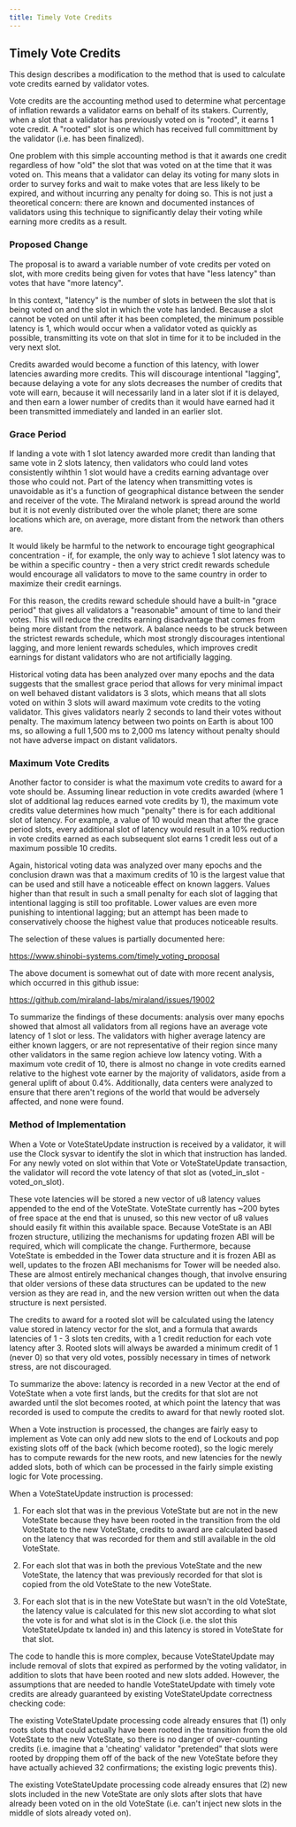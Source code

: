 ```yaml
---
title: Timely Vote Credits
---
```


## Timely Vote Credits

This design describes a modification to the method that is used to calculate
vote credits earned by validator votes.

Vote credits are the accounting method used to determine what percentage of
inflation rewards a validator earns on behalf of its stakers.  Currently, when
a slot that a validator has previously voted on is "rooted", it earns 1 vote
credit.  A "rooted" slot is one which has received full committment by the
validator (i.e. has been finalized).

One problem with this simple accounting method is that it awards one credit
regardless of how "old" the slot that was voted on at the time that it was
voted on.  This means that a validator can delay its voting for many slots in
order to survey forks and wait to make votes that are less likely to be
expired, and without incurring any penalty for doing so.  This is not just a
theoretical concern: there are known and documented instances of validators
using this technique to significantly delay their voting while earning more
credits as a result.


### Proposed Change

The proposal is to award a variable number of vote credits per voted on slot,
with more credits being given for votes that have "less latency" than votes
that have "more latency".

In this context, "latency" is the number of slots in between the slot that is
being voted on and the slot in which the vote has landed.  Because a slot
cannot be voted on until after it has been completed, the minimum possible
latency is 1, which would occur when a validator voted as quickly as possible,
transmitting its vote on that slot in time for it to be included in the very
next slot.

Credits awarded would become a function of this latency, with lower latencies
awarding more credits.  This will discourage intentional "lagging", because
delaying a vote for any slots decreases the number of credits that vote will
earn, because it will necessarily land in a later slot if it is delayed, and
then earn a lower number of credits than it would have earned had it been
transmitted immediately and landed in an earlier slot.

### Grace Period

If landing a vote with 1 slot latency awarded more credit than landing that
same vote in 2 slots latency, then validators who could land votes
consistently wihthin 1 slot would have a credits earning advantage over those
who could not.  Part of the latency when transmitting votes is unavoidable as
it's a function of geographical distance between the sender and receiver of
the vote.  The Miraland network is spread around the world but it is not evenly
distributed over the whole planet; there are some locations which are, on
average, more distant from the network than others are.

It would likely be harmful to the network to encourage tight geographical
concentration - if, for example, the only way to achieve 1 slot latency was to
be within a specific country - then a very strict credit rewards schedule
would encourage all validators to move to the same country in order to
maximize their credit earnings.

For this reason, the credits reward schedule should have a built-in "grace
period" that gives all validators a "reasonable" amount of time to land their
votes.  This will reduce the credits earning disadvantage that comes from
being more distant from the network.  A balance needs to be struck between the
strictest rewards schedule, which most strongly discourages intentional
lagging, and more lenient rewards schedules, which improves credit earnings
for distant validators who are not artificially lagging.

Historical voting data has been analyzed over many epochs and the data
suggests that the smallest grace period that allows for very minimal impact on
well behaved distant validators is 3 slots, which means that all slots voted
on within 3 slots will award maximum vote credits to the voting validator.
This gives validators nearly 2 seconds to land their votes without penalty.
The maximum latency between two points on Earth is about 100 ms, so allowing a
full 1,500 ms to 2,000 ms latency without penalty should not have adverse
impact on distant validators.

### Maximum Vote Credits

Another factor to consider is what the maximum vote credits to award for a
vote should be.  Assuming linear reduction in vote credits awarded (where 1
slot of additional lag reduces earned vote credits by 1), the maximum vote
credits value determines how much "penalty" there is for each additional slot
of latency.  For example, a value of 10 would mean that after the grace period
slots, every additional slot of latency would result in a 10% reduction in
vote credits earned as each subsequent slot earns 1 credit less out of a
maximum possible 10 credits.

Again, historical voting data was analyzed over many epochs and the conclusion
drawn was that a maximum credits of 10 is the largest value that can be used
and still have a noticeable effect on known laggers.  Values higher than that
result in such a small penalty for each slot of lagging that intentional
lagging is still too profitable.  Lower values are even more punishing to
intentional lagging; but an attempt has been made to conservatively choose the
highest value that produces noticeable results.

The selection of these values is partially documented here:

https://www.shinobi-systems.com/timely_voting_proposal

The above document is somewhat out of date with more recent analysis, which
occurred in this github issue:

https://github.com/miraland-labs/miraland/issues/19002

To summarize the findings of these documents: analysis over many epochs showed
that almost all validators from all regions have an average vote latency of 1
slot or less.  The validators with higher average latency are either known
laggers, or are not representative of their region since many other validators
in the same region achieve low latency voting.  With a maximum vote credit of
10, there is almost no change in vote credits earned relative to the highest vote
earner by the majority of validators, aside from a general uplift of about 0.4%.
Additionally, data centers were analyzed to ensure that there aren't regions of
the world that would be adversely affected, and none were found.


### Method of Implementation

When a Vote or VoteStateUpdate instruction is received by a validator, it will
use the Clock sysvar to identify the slot in which that instruction has
landed.  For any newly voted on slot within that Vote or VoteStateUpdate
transaction, the validator will record the vote latency of that slot as
(voted_in_slot - voted_on_slot).

These vote latencies will be stored a new vector of u8 latency values appended
to the end of the VoteState.  VoteState currently has ~200 bytes of free space
at the end that is unused, so this new vector of u8 values should easily fit
within this available space.  Because VoteState is an ABI frozen structure,
utilizing the mechanisms for updating frozen ABI will be required, which will
complicate the change.  Furthermore, because VoteState is embedded in the
Tower data structure and it is frozen ABI as well, updates to the frozen ABI
mechanisms for Tower will be needed also.  These are almost entirely
mechanical changes though, that involve ensuring that older versions of these
data structures can be updated to the new version as they are read in, and the
new version written out when the data structure is next persisted.

The credits to award for a rooted slot will be calculated using the latency
value stored in latency vector for the slot, and a formula that awards
latencies of 1 - 3 slots ten credits, with a 1 credit reduction for each vote
latency after 3.  Rooted slots will always be awarded a minimum credit of 1
(never 0) so that very old votes, possibly necessary in times of network
stress, are not discouraged.

To summarize the above: latency is recorded in a new Vector at the end of
VoteState when a vote first lands, but the credits for that slot are not
awarded until the slot becomes rooted, at which point the latency that was
recorded is used to compute the credits to award for that newly rooted slot.

When a Vote instruction is processed, the changes are fairly easy to implement
as Vote can only add new slots to the end of Lockouts and pop existing slots
off of the back (which become rooted), so the logic merely has to compute
rewards for the new roots, and new latencies for the newly added slots, both
of which can be processed in the fairly simple existing logic for Vote
processing.

When a VoteStateUpdate instruction is processed:

1. For each slot that was in the previous VoteState but are not in the new
VoteState because they have been rooted in the transition from the old
VoteState to the new VoteState, credits to award are calculated based on the
latency that was recorded for them and still available in the old VoteState.

2. For each slot that was in both the previous VoteState and the new
VoteState, the latency that was previously recorded for that slot is copied
from the old VoteState to the new VoteState.

3. For each slot that is in the new VoteState but wasn't in the old VoteState,
the latency value is calculated for this new slot according to what slot the
vote is for and what slot is in the Clock (i.e. the slot this VoteStateUpdate
tx landed in) and this latency is stored in VoteState for that slot.

The code to handle this is more complex, because VoteStateUpdate may include
removal of slots that expired as performed by the voting validator, in
addition to slots that have been rooted and new slots added.  However, the
assumptions that are needed to handle VoteStateUpdate with timely vote credits
are already guaranteed by existing VoteStateUpdate correctness checking code:

The existing VoteStateUpdate processing code already ensures that (1) only
roots slots that could actually have been rooted in the transition from the
old VoteState to the new VoteState, so there is no danger of over-counting
credits (i.e. imagine that a 'cheating' validator "pretended" that slots were
rooted by dropping them off of the back of the new VoteState before they have
actually achieved 32 confirmations; the existing logic prevents this).

The existing VoteStateUpdate processing code already ensures that (2) new
slots included in the new VoteState are only slots after slots that have
already been voted on in the old VoteState (i.e. can't inject new slots in the
middle of slots already voted on).

